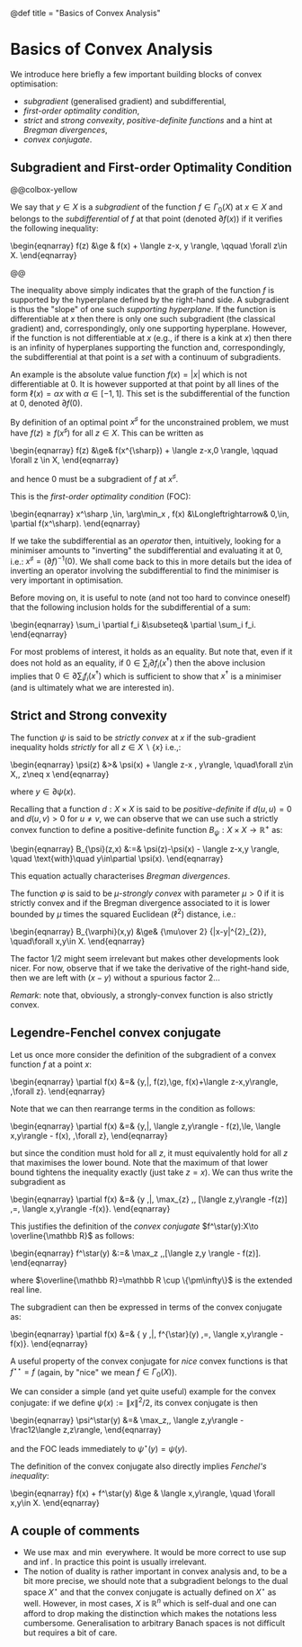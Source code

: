 @def title = "Basics of Convex Analysis"

# Basics of Convex Analysis


We introduce here briefly a few important building blocks of convex optimisation:

* *subgradient* (generalised gradient) and subdifferential,
* *first-order optimality condition*,
* *strict* and *strong convexity*, *positive-definite functions* and a hint at *Bregman divergences*,
* *convex conjugate*.

## Subgradient and First-order Optimality Condition

@@colbox-yellow

We say that $y\in X$ is a *subgradient* of the function $f\in\Gamma_{0}(X)$ at $x\in X$ and belongs to the *subdifferential* of $f$ at that point (denoted $\partial f(x)$) if it verifies the following inequality:

\begin{eqnarray}
f(z) &\ge & f(x) + \langle z-x, y \rangle, \qquad \forall z\in X.
\end{eqnarray}

@@


The inequality above simply indicates that the graph of the function $f$ is supported by the hyperplane defined by the right-hand side.
A subgradient is thus the "slope" of one such *supporting hyperplane*.
If the function is differentiable at $x$ then there is only one such subgradient (the classical gradient) and, correspondingly, only one supporting hyperplane.
However, if the function is not differentiable at $x$ (e.g., if there is a kink at $x$) then there is an infinity of hyperplanes supporting the function and, correspondingly, the subdifferential at that point is a *set* with a continuum of subgradients.

An example is the absolute value function $f(x)=|x|$ which is not differentiable at $0$.
It is however supported at that point by all lines of the form $\ell(x)=\alpha x$ with $\alpha\in [-1,1]$.
This set is the subdifferential of the function at $0$, denoted $\partial f(0)$.



<!-- ~~~
{}{img_left}{_figs/ex_subgrad_plot1_g.png}{}

	Illustration of the function $f(x)=|x|$ (thick line) and of two supporting lines at the origin (dashed lines). Each of these supporting lines has slope in the subdifferential $\partial f(0)$.\n
Note that the horizontal line is also a supporting hyperplane, illustrating that $0\in\partial f(0)$ and hence that the function has a minimizer at the origin by the first-order condition (cf. below).
~~~ -->


By definition of an optimal point $x^{\sharp}$ for the unconstrained problem, we must have $f(z)\ge f(x^{\sharp})$ for all $z\in X$.
This can be written as


\begin{eqnarray}
f(z) &\ge& f(x^{\sharp}) + \langle z-x,0 \rangle, \qquad \forall z \in X,
\end{eqnarray}


and hence $0$ must be a subgradient of $f$ at $x^\sharp$.


<!-- ~~~ -->

This is the *first-order optimality condition* (FOC):

\begin{eqnarray}
x^\sharp \,\in\, \arg\min_x \, f(x) &\Longleftrightarrow& 0\,\in\, \partial f(x^\sharp).
\end{eqnarray}

<!-- ~~~ -->


If we take the subdifferential as an *operator* then, intuitively, looking for a minimiser amounts to "inverting" the subdifferential and evaluating it at $0$, i.e.: $x^\sharp = (\partial f)^{-1}(0)$.
We shall come back to this in more details but the idea of inverting an operator involving the subdifferential to find the minimiser is very important in optimisation.

Before moving on, it is useful to note (and not too hard to convince oneself) that the following inclusion holds for the subdifferential of a sum:


\begin{eqnarray}
\sum_i \partial f_i &\subseteq& \partial \sum_i f_i.
\end{eqnarray}

For most problems of interest, it holds as an equality.
But note that, even if it does not hold as an equality, if $0\in \sum_i \partial f_i(x^\dagger)$ then the above inclusion implies that $0\in\partial \sum_i f_i(x^\dagger)$ which is sufficient to show that $x^\dagger$ is a minimiser (and is ultimately what we are interested in).

## Strict and Strong convexity

<!-- ~~~ -->

The function $\psi$ is said to be *strictly convex* at $x$ if the sub-gradient inequality holds *strictly* for all $z\in X\backslash \{x\}$ i.e.,:

\begin{eqnarray}
\psi(z) &>& \psi(x) + \langle z-x , y\rangle, \quad\forall z\in X,\, z\neq x
\end{eqnarray}

where $y\in\partial \psi(x)$.
<!-- ~~~ -->

Recalling that a function $d: X\times X$ is said to be *positive-definite* if $d(u,u)=0$ and $d(u,v)>0$ for $u\neq v$, we can observe that we can use such a strictly convex function to define a positive-definite function $B_{\psi}:X\times X\to \mathbb R^{+}$ as:


\begin{eqnarray}
B_{\psi}(z,x) &:=& \psi(z)-\psi(x) - \langle z-x,y \rangle, \quad \text{with}\quad y\in\partial \psi(x).
\end{eqnarray}


This equation actually characterises *Bregman divergences*.
<!-- We shall come back to that (e.g., in the notes on the
*[blog_opti_mda.html Mirror Descent Algorithm]*). -->

<!-- ~~~ -->

The function $\varphi$ is said to be $\mu$-*strongly convex* with parameter $\mu>0$ if it is strictly convex and if the Bregman divergence associated to it is lower bounded by $\mu$ times the squared Euclidean ($\ell^{2}$) distance, i.e.:


\begin{eqnarray}
B_{\varphi}(x,y) &\ge& {\mu\over 2} {\|x-y\|^{2}_{2}}, \quad\forall x,y\in X.
\end{eqnarray}

<!-- ~~~ -->

The factor $1/2$ might seem irrelevant but makes other developments look nicer. For now, observe that if we take the derivative of the right-hand side, then we are left with $(x-y)$ without a spurious factor $2$...

*Remark*: note that, obviously, a strongly-convex function is also strictly convex.

## Legendre-Fenchel convex conjugate

Let us once more consider the definition of the subgradient of a convex function $f$ at a point $x$:

\begin{eqnarray}
\partial f(x) &=& \{y\,|\, f(z)\,\ge\, f(x)+\langle z-x,y\rangle, \,\forall z\}.
\end{eqnarray}

Note that we can then rearrange terms in the condition as follows:

\begin{eqnarray}
\partial f(x) &=& \{y\,|\, \langle z,y\rangle - f(z)\,\le\, \langle x,y\rangle - f(x), \,\forall z\},
\end{eqnarray}

but since the condition must hold for all $z$, it must equivalently hold for all $z$ that maximises the lower bound. Note that the maximum of that lower bound tightens the inequality exactly (just take $z=x$). We can thus write the subgradient as

\begin{eqnarray}
\partial f(x) &=& \{y \,|\, \max_{z} \,\, [\langle z,y\rangle -f(z)] \,=\, \langle x,y\rangle -f(x)\}.
\end{eqnarray}


<!-- ~~~ -->

This justifies the definition of the *convex conjugate* $f^\star(y):X\to \overline{\mathbb R}$ as follows:

\begin{eqnarray}
f^\star(y) &:=& \max_z \,\,[\langle z,y \rangle - f(z)].
\end{eqnarray}

where $\overline{\mathbb R}=\mathbb R \cup \{\pm\infty\}$ is the extended real line.
<!-- ~~~ -->

The subgradient can then be expressed in terms of the convex conjugate as:

\begin{eqnarray}
\partial f(x) &=& \{ y \,|\, f^{\star}(y) \,=\, \langle x,y\rangle - f(x)\}.
\end{eqnarray}

A useful property of the convex conjugate for *nice* convex functions is that $f^{\star\star}=f$ (again, by "nice" we mean $f\in \Gamma_0(X)$).
<!-- We give a sketch of a proof for this in [blog_opti_ca2.html "*more convex analysis*"]. -->

We can consider a simple (and yet quite useful) example for the convex conjugate: if we define $\psi(x):=\|x\|^2/2$, its convex conjugate is then

\begin{eqnarray}
\psi^\star(y) &=& \max_z\,\, \langle z,y\rangle - \frac12\langle z,z\rangle,
\end{eqnarray}

and the FOC leads immediately to $\psi^\star(y)=\psi(y)$.

<!-- ~~~ -->

The definition of the convex conjugate also directly implies *Fenchel's inequality*:

\begin{eqnarray}
f(x) + f^\star(y) &\ge & \langle x,y\rangle, \quad \forall x,y\in X.
\end{eqnarray}

<!-- ~~~ -->

## A couple of comments

* We use $\max$ and $\min$ everywhere. It would be more correct to use $\sup$ and $\inf$. In practice this point is usually irrelevant.
* The notion of duality is rather important in convex analysis and, to be a bit more precise, we should note that a subgradient belongs to the dual space $X^{\star}$ and that the convex conjugate is actually defined on $X^{\star}$ as well. However, in most cases, $X$ is $\mathbb R^n$ which is self-dual and one can afford to drop making the distinction which makes the notations less cumbersome. Generalisation to arbitrary Banach spaces is not difficult but requires a bit of care.
